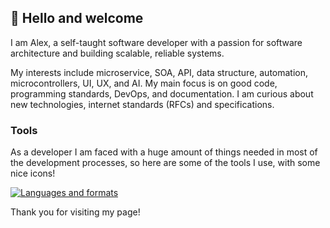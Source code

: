## 👋 Hello and welcome

I am Alex, a self-taught software developer with a passion for software architecture and building scalable, reliable systems.

My interests include microservice, SOA, API, data structure, automation, microcontrollers, UI, UX, and AI.
My main focus is on good code, programming standards, DevOps, and documentation. I am curious about new technologies, internet standards (RFCs) and specifications.

### Tools

As a developer I am faced with a huge amount of things needed in most of the
development processes, so here are some of the tools I use, with some nice icons!

[![Languages and formats](https://skillicons.dev/icons?i=go,ts,react,angular,nestjs,nodejs,express,mysql,postgres,mongodb,redis,nginx,docker,bash)](https://skillicons.dev)

Thank you for visiting my page!
